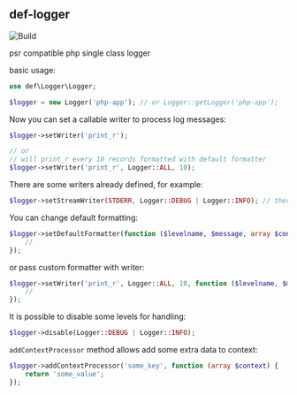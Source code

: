 ## def-logger

![Build](https://travis-ci.org/andrew-kamenchuk/def-logger.svg?branch=master)

psr compatible php single class logger

basic usage:
```php
use def\Logger\Logger;

$logger = new Logger('php-app'); // or Logger::getLogger('php-app');

```

Now you can set a callable writer to process log messages:

```php
$logger->setWriter('print_r');

// or
// will print_r every 10 records formatted with default formatter
$logger->setWriter('print_r', Logger::ALL, 10);
```

There are some writers already defined, for example:
```php
$logger->setStreamWriter(STDERR, Logger::DEBUG | Logger::INFO); // there are also error_log, syslog and mail writers
```
You can change default formatting:
```php
$logger->setDefaultFormatter(function ($levelname, $message, array $context) {
    //
});
```
or pass custom formatter with writer:
```php
$logger->setWriter('print_r', Logger::ALL, 10, function ($levelname, $message, array $context) {
    //
});
```

It is possible to disable some levels for handling:
```php
$logger->disable(Logger::DEBUG | Logger::INFO);
```

```addContextProcessor``` method allows add some extra data to context:

```php
$logger->addContextProcessor('some_key', function (array $context) {
    return 'some_value';
});
```

